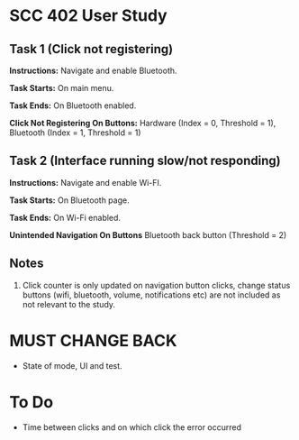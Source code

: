 # SCC 402 User Study
## Task 1 (Click not registering)
**Instructions:** Navigate and enable Bluetooth. 

**Task Starts:** On main menu.

**Task Ends:** On Bluetooth enabled.

**Click Not Registering On Buttons:** Hardware (Index = 0, Threshold = 1), Bluetooth (Index = 1, Threshold = 1)

## Task 2 (Interface running slow/not responding)
**Instructions:** Navigate and enable Wi-FI.

**Task Starts:** On Bluetooth page.

**Task Ends:** On Wi-Fi enabled.

**Unintended Navigation On Buttons** Bluetooth back button (Threshold = 2)


## Notes
1. Click counter is only updated on navigation button clicks, change status buttons (wifi, bluetooth, volume, notifications etc) are not included as not relevant to the study.

# MUST CHANGE BACK
- State of mode, UI and test.

# To Do
- Time between clicks and on which click the error occurred
